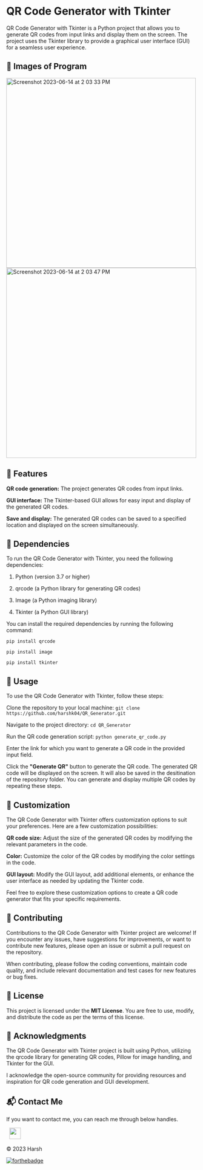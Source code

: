 # QR Code Generator with Tkinter

QR Code Generator with Tkinter is a Python project that allows you to generate QR codes from input links and display them on the screen. The project uses the Tkinter library to provide a graphical user interface (GUI) for a seamless user experience.

## 📌 Images of Program
<img width="500" alt="Screenshot 2023-06-14 at 2 03 33 PM" src="https://github.com/harshk04/QR_Generator/assets/115946158/3d1b31e2-ad7d-43af-aa37-6890d6b09baa">
<img width="501" alt="Screenshot 2023-06-14 at 2 03 47 PM" src="https://github.com/harshk04/QR_Generator/assets/115946158/7c6ad466-396c-45bc-b717-f7291631ecf6">


## 📌 Features
**QR code generation:** The project generates QR codes from input links.

**GUI interface:** The Tkinter-based GUI allows for easy input and display of the generated QR codes.

**Save and display:** The generated QR codes can be saved to a specified location and displayed on the screen simultaneously.

## 📌 Dependencies
To run the QR Code Generator with Tkinter, you need the following dependencies:

1. Python (version 3.7 or higher)

2. qrcode (a Python library for generating QR codes)

3. Image (a Python imaging library)

4. Tkinter (a Python GUI library)


You can install the required dependencies by running the following command:

`pip install qrcode`

`pip install image`

`pip install tkinter`


## 📌 Usage
To use the QR Code Generator with Tkinter, follow these steps:

Clone the repository to your local machine:
`git clone https://github.com/harshk04/QR_Generator.git`

Navigate to the project directory:
`cd QR_Generator`

Run the QR code generation script:
`python generate_qr_code.py`

Enter the link for which you want to generate a QR code in the provided input field.

Click the **"Generate QR"** button to generate the QR code.
The generated QR code will be displayed on the screen. It will also be saved in the desitination of the repository folder.
You can generate and display multiple QR codes by repeating these steps.


## 📌 Customization
The QR Code Generator with Tkinter offers customization options to suit your preferences. Here are a few customization possibilities:

**QR code size:** Adjust the size of the generated QR codes by modifying the relevant parameters in the code.

**Color:** Customize the color of the QR codes by modifying the color settings in the code.

**GUI layout:** Modify the GUI layout, add additional elements, or enhance the user interface as needed by updating the Tkinter code.

Feel free to explore these customization options to create a QR code generator that fits your specific requirements.

## 📌 Contributing
Contributions to the QR Code Generator with Tkinter project are welcome! If you encounter any issues, have suggestions for improvements, or want to contribute new features, please open an issue or submit a pull request on the repository.

When contributing, please follow the coding conventions, maintain code quality, and include relevant documentation and test cases for new features or bug fixes.

## 📌 License
This project is licensed under the **MIT License**. You are free to use, modify, and distribute the code as per the terms of this license.

## 📌 Acknowledgments

The QR Code Generator with Tkinter project is built using Python, utilizing the qrcode library for generating QR codes, Pillow for image handling, and Tkinter for the GUI.

I acknowledge the open-source community for providing resources and inspiration for QR code generation and GUI development.


## 📬 Contact Me
If you want to contact me, you can reach me through below handles.

&nbsp;&nbsp;<a href="https://www.linkedin.com/in/harsh-kumawat-069bb324b/"><img src="https://www.felberpr.com/wp-content/uploads/linkedin-logo.png" width="30"></img></a>

© 2023 Harsh


[![forthebadge](https://forthebadge.com/images/badges/built-with-love.svg)](https://forthebadge.com)
